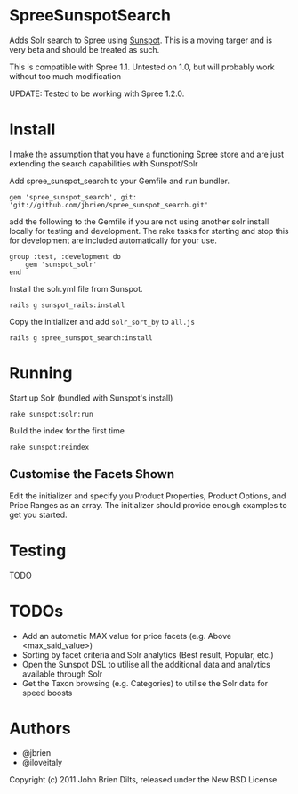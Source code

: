 SpreeSunspotSearch
==================

Adds Solr search to Spree using [Sunspot](https://github.com/sunspot/sunspot). This is a moving targer and is very beta and should be treated as such.

This is compatible with Spree 1.1. Untested on 1.0, but will probably work without too much modification

UPDATE: Tested to be working with Spree 1.2.0.

Install
=======

I make the assumption that you have a functioning Spree store and are just extending the search capabilities with Sunspot/Solr

Add spree_sunspot_search to your Gemfile and run bundler.

`gem 'spree_sunspot_search', git: 'git://github.com/jbrien/spree_sunspot_search.git'`

add the following to the Gemfile if you are not using another solr install locally for testing and development. The rake tasks for starting and stop this for development are included automatically for your use.

	group :test, :development do
		gem 'sunspot_solr'
	end


Install the solr.yml file from Sunspot.

`rails g sunspot_rails:install`

Copy the initializer and add `solr_sort_by` to `all.js`

`rails g spree_sunspot_search:install`

Running
=======

Start up Solr (bundled with Sunspot's install)

`rake sunspot:solr:run`

Build the index for the first time

`rake sunspot:reindex`

Customise the Facets Shown
--------------------------

Edit the initializer and specify you Product Properties, Product Options, and Price Ranges as an array.
The initializer should provide enough examples to get you started.

Testing
=======

TODO

TODOs
=====

* Add an automatic MAX value for price facets (e.g. Above <max_said_value>)
* Sorting by facet criteria and Solr analytics (Best result, Popular, etc.)
* Open the Sunspot DSL to utilise all the additional data and analytics available through Solr
* Get the Taxon browsing (e.g. Categories) to utilise the Solr data for speed boosts

Authors
=======
* @jbrien
* @iloveitaly

Copyright (c) 2011 John Brien Dilts, released under the New BSD License
